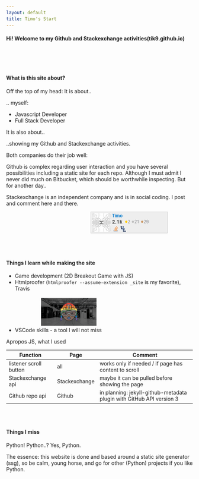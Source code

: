 ```yaml
---
layout: default
title: Timo's Start
---
```



#### Hi! Welcome to my Github and Stackexchange activities(tik9.github.io) &emsp;&emsp;&emsp;&emsp;&emsp;&emsp;<i class="fas fa-thumbs-up fa-2x"></i>

<br><br>

#### What is this site about?

Off the top of my head: 
It is about..

.. myself:
- Javascript Developer
- Full Stack Developer

It is also about..

..showing my Github and Stackexchange activities.

Both companies do their job well:

Github is complex regarding user interaction and you have several possibilities including a static site for each repo. Although I must admit I never did much on Bitbucket, which should be worthwhile inspecting. But for another day..

Stackexchange is an independent company and is in social coding. I post and comment here and there.

&emsp;&emsp;&emsp;&emsp;&emsp;&emsp;&emsp;&emsp;&emsp;&emsp;&emsp;&emsp;&emsp;&emsp;&emsp;&emsp;
![img-stackex](assets/se.png)

<br><br>

#### Things I learn while making the site
- Game development (2D Breakout Game with JS)
- Htmlproofer (`htmlproofer --assume-extension _site` is my favorite), Travis &emsp;&emsp;&emsp;&emsp;&emsp;&emsp;&emsp;&emsp;&emsp;&emsp;&emsp;&emsp;&emsp;&emsp;&emsp;&emsp;&emsp;&emsp;&emsp;&emsp;&emsp;&emsp;&emsp;&emsp;&emsp;&emsp;&emsp;&emsp;&emsp;&emsp;&emsp;&emsp;&emsp;&emsp;&emsp;&emsp;&emsp;&emsp;&emsp;<img src='assets/travis.png' width=150px alt ='travis-img' />
- VSCode skills - a tool I will not miss

Apropos JS, what I used


Function|Page|Comment
-|-|-
listener scroll button|all|works only if needed / if page has content to scroll
Stackexchange api|Stackexchange|maybe it can be pulled before showing the page
Github repo api|Github|in planning: jekyll-github-metadata plugin with GitHub API version 3


<br><br>

#### Things I miss
Python! Python..? Yes, Python. 

The essence: this website is done and based around a static site generator (ssg), so be calm, young horse, and go for other (Python) projects if you like Python.
